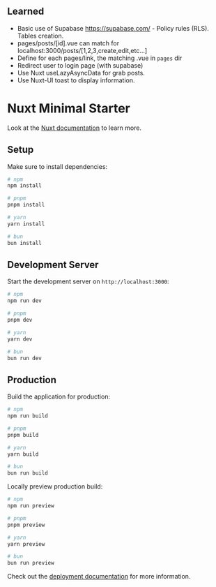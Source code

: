 ## Learned
- Basic use of Supabase https://supabase.com/ - Policy rules (RLS). Tables creation.
- pages/posts/[id].vue can match for localhost:3000/posts/[1,2,3,create,edit,etc...]
- Define for each pages/link, the matching .vue in `pages` dir
- Redirect user to login page (with supabase)
- Use Nuxt useLazyAsyncData for grab posts.
- Use Nuxt-UI toast to display information.

# Nuxt Minimal Starter

Look at the [Nuxt documentation](https://nuxt.com/docs/getting-started/introduction) to learn more.

## Setup

Make sure to install dependencies:

```bash
# npm
npm install

# pnpm
pnpm install

# yarn
yarn install

# bun
bun install
```

## Development Server

Start the development server on `http://localhost:3000`:

```bash
# npm
npm run dev

# pnpm
pnpm dev

# yarn
yarn dev

# bun
bun run dev
```

## Production

Build the application for production:

```bash
# npm
npm run build

# pnpm
pnpm build

# yarn
yarn build

# bun
bun run build
```

Locally preview production build:

```bash
# npm
npm run preview

# pnpm
pnpm preview

# yarn
yarn preview

# bun
bun run preview
```

Check out the [deployment documentation](https://nuxt.com/docs/getting-started/deployment) for more information.
